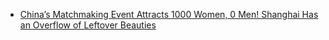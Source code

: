 - [China’s Matchmaking Event Attracts 1000 Women, 0 Men! Shanghai Has an Overflow of Leftover Beauties](https://youtu.be/8yTUWs0kE0A)
